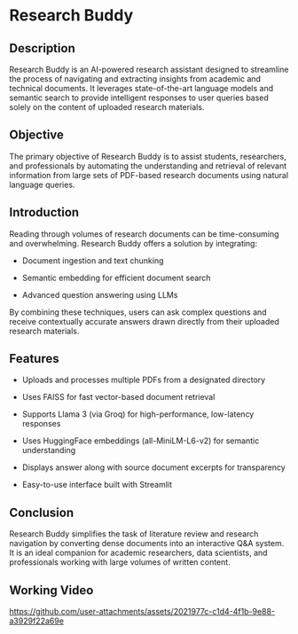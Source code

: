 # Research Buddy
## Description
Research Buddy is an AI-powered research assistant designed to streamline the process of navigating and extracting insights from academic and technical documents. It leverages state-of-the-art language models and semantic search to provide intelligent responses to user queries based solely on the content of uploaded research materials.

## Objective
The primary objective of Research Buddy is to assist students, researchers, and professionals by automating the understanding and retrieval of relevant information from large sets of PDF-based research documents using natural language queries.

## Introduction
Reading through volumes of research documents can be time-consuming and overwhelming. Research Buddy offers a solution by integrating:

* Document ingestion and text chunking

* Semantic embedding for efficient document search

* Advanced question answering using LLMs

By combining these techniques, users can ask complex questions and receive contextually accurate answers drawn directly from their uploaded research materials.

## Features

- Uploads and processes multiple PDFs from a designated directory

- Uses FAISS for fast vector-based document retrieval

- Supports Llama 3 (via Groq) for high-performance, low-latency responses

- Uses HuggingFace embeddings (all-MiniLM-L6-v2) for semantic understanding

- Displays answer along with source document excerpts for transparency

- Easy-to-use interface built with Streamlit

## Conclusion
Research Buddy simplifies the task of literature review and research navigation by converting dense documents into an interactive Q&A system. It is an ideal companion for academic researchers, data scientists, and professionals working with large volumes of written content.

## Working Video



https://github.com/user-attachments/assets/2021977c-c1d4-4f1b-9e88-a3929f22a69e


